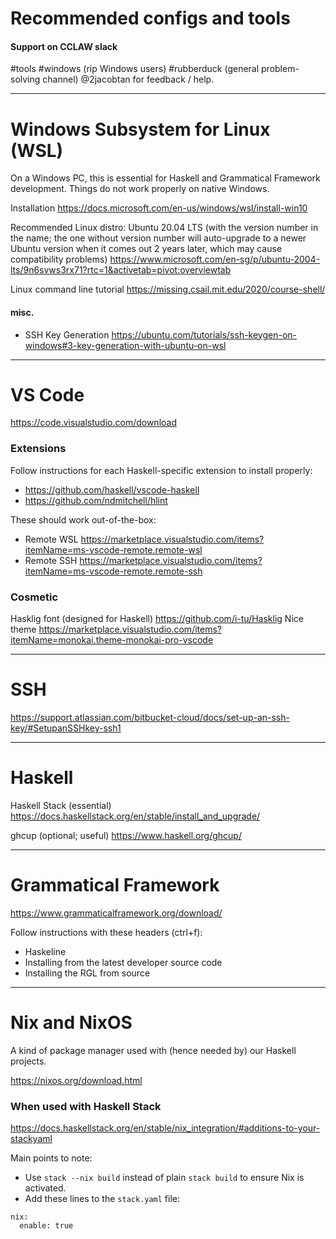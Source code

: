 # Recommended configs and tools

#### Support on CCLAW slack

\#tools #windows (rip Windows users) #rubberduck (general problem-solving channel)
@2jacobtan for feedback / help.

---

# Windows Subsystem for Linux (WSL)

On a Windows PC, this is essential for Haskell and Grammatical Framework development. Things do not work properly on native Windows.

Installation https://docs.microsoft.com/en-us/windows/wsl/install-win10

Recommended Linux distro: Ubuntu 20.04 LTS (with the version number in the name; the one without version number will auto-upgrade to a newer Ubuntu version when it comes out 2 years later, which may cause compatibility problems)
https://www.microsoft.com/en-sg/p/ubuntu-2004-lts/9n6svws3rx71?rtc=1&activetab=pivot:overviewtab

Linux command line tutorial https://missing.csail.mit.edu/2020/course-shell/

#### misc.

- SSH Key Generation https://ubuntu.com/tutorials/ssh-keygen-on-windows#3-key-generation-with-ubuntu-on-wsl

---

# VS Code
https://code.visualstudio.com/download

### Extensions

Follow instructions for each Haskell-specific extension to install properly:
- https://github.com/haskell/vscode-haskell
- https://github.com/ndmitchell/hlint

These should work out-of-the-box:
- Remote WSL https://marketplace.visualstudio.com/items?itemName=ms-vscode-remote.remote-wsl
- Remote SSH https://marketplace.visualstudio.com/items?itemName=ms-vscode-remote.remote-ssh
  
### Cosmetic
Hasklig font (designed for Haskell) https://github.com/i-tu/Hasklig
Nice theme https://marketplace.visualstudio.com/items?itemName=monokai.theme-monokai-pro-vscode

---

# SSH

https://support.atlassian.com/bitbucket-cloud/docs/set-up-an-ssh-key/#SetupanSSHkey-ssh1

---

# Haskell

Haskell Stack (essential) https://docs.haskellstack.org/en/stable/install_and_upgrade/

ghcup (optional; useful) https://www.haskell.org/ghcup/

---

# Grammatical Framework

https://www.grammaticalframework.org/download/

Follow instructions with these headers (ctrl+f):
- Haskeline
- Installing from the latest developer source code
- Installing the RGL from source

---

# Nix and NixOS

A kind of package manager used with (hence needed by) our Haskell projects.

https://nixos.org/download.html

### When used with Haskell Stack

https://docs.haskellstack.org/en/stable/nix_integration/#additions-to-your-stackyaml

Main points to note:

- Use `stack --nix build` instead of plain `stack build` to ensure Nix is activated.
- Add these lines to the `stack.yaml` file:
```
nix:
  enable: true
```
